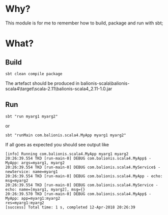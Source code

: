 # Why?

This module is for me to remember how to build, package and run with sbt;

# What?

## Build

```
sbt clean compile package
```

The artefact should be produced in balionis-scala\balionis-scala4\target\scala-2.11\balionis-scala4_2.11-1.0.jar

## Run

```
sbt "run myarg1 myarg2"
```
or
```
sbt "runMain com.balionis.scala4.MyApp myarg1 myarg2"
```

If all goes as expected you should see output like
```
[info] Running com.balionis.scala4.MyApp myarg1 myarg2
20:26:39.554 TKD [run-main-0] DEBUG com.balionis.scala4.MyApp$ - MyApp: args=myarg1, myarg2
20:26:39.554 TKD [run-main-0] DEBUG com.balionis.scala4.MyService$ - newService: name=myarg1
20:26:39.554 TKD [run-main-0] DEBUG com.balionis.scala4.MyApp - echo: msg=myarg2
20:26:39.554 TKD [run-main-0] DEBUG com.balionis.scala4.MyService - echo: name=[myarg1, myarg2], msg={}
20:26:39.570 TKD [run-main-0] DEBUG com.balionis.scala4.MyApp$ - MyApp: app=myarg1:myarg2
res=myarg1:myarg2
[success] Total time: 1 s, completed 12-Apr-2018 20:26:39
```